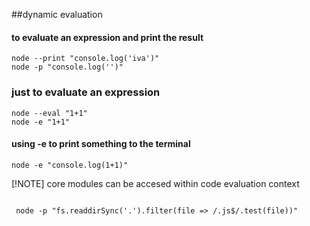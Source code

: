 ##dynamic evaluation
#### to evaluate an expression and print the result
```
node --print "console.log('iva')"
node -p "console.log('')"
```
### just to evaluate an expression
```
node --eval "1+1"
node -e "1+1"

````
#### using -e to print something to the terminal
```
node -e "console.log(1+1)"
```
[!NOTE] core modules can be accesed within code evaluation context

```

 node -p "fs.readdirSync('.').filter(file => /.js$/.test(file))"
 ```

